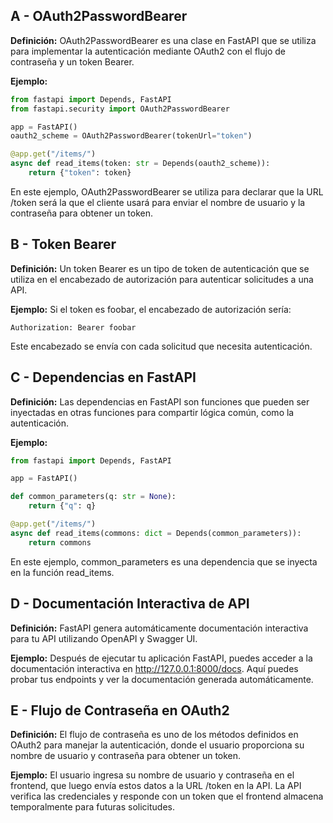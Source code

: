 ## A - OAuth2PasswordBearer

**Definición:** OAuth2PasswordBearer es una clase en FastAPI que se utiliza para implementar la autenticación mediante OAuth2 con el flujo de contraseña y un token Bearer.

**Ejemplo:**

```python
from fastapi import Depends, FastAPI
from fastapi.security import OAuth2PasswordBearer

app = FastAPI()
oauth2_scheme = OAuth2PasswordBearer(tokenUrl="token")

@app.get("/items/")
async def read_items(token: str = Depends(oauth2_scheme)):
    return {"token": token}
```

En este ejemplo, OAuth2PasswordBearer se utiliza para declarar que la URL /token será la que el cliente usará para enviar el nombre de usuario y la contraseña para obtener un token.

## B - Token Bearer

**Definición:** Un token Bearer es un tipo de token de autenticación que se utiliza en el encabezado de autorización para autenticar solicitudes a una API.

**Ejemplo:** Si el token es foobar, el encabezado de autorización sería:

```
Authorization: Bearer foobar
```

Este encabezado se envía con cada solicitud que necesita autenticación.

## C - Dependencias en FastAPI

**Definición:** Las dependencias en FastAPI son funciones que pueden ser inyectadas en otras funciones para compartir lógica común, como la autenticación.

**Ejemplo:**

```python
from fastapi import Depends, FastAPI

app = FastAPI()

def common_parameters(q: str = None):
    return {"q": q}

@app.get("/items/")
async def read_items(commons: dict = Depends(common_parameters)):
    return commons
```

En este ejemplo, common_parameters es una dependencia que se inyecta en la función read_items.

## D - Documentación Interactiva de API

**Definición:** FastAPI genera automáticamente documentación interactiva para tu API utilizando OpenAPI y Swagger UI.

**Ejemplo:** Después de ejecutar tu aplicación FastAPI, puedes acceder a la documentación interactiva en http://127.0.0.1:8000/docs. Aquí puedes probar tus endpoints y ver la documentación generada automáticamente.

## E - Flujo de Contraseña en OAuth2

**Definición:** El flujo de contraseña es uno de los métodos definidos en OAuth2 para manejar la autenticación, donde el usuario proporciona su nombre de usuario y contraseña para obtener un token.

**Ejemplo:** El usuario ingresa su nombre de usuario y contraseña en el frontend, que luego envía estos datos a la URL /token en la API. La API verifica las credenciales y responde con un token que el frontend almacena temporalmente para futuras solicitudes.
